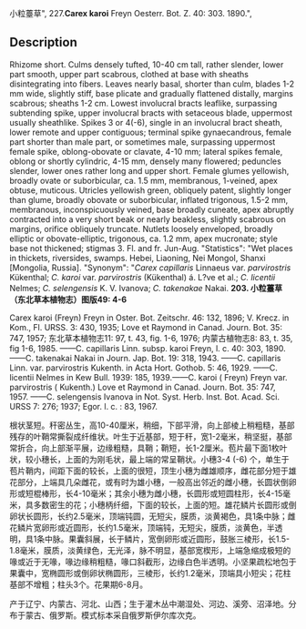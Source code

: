 小粒薹草",
227.**Carex karoi** Freyn Oesterr. Bot. Z. 40: 303. 1890.",

## Description
Rhizome short. Culms densely tufted, 10-40 cm tall, rather slender, lower part smooth, upper part scabrous, clothed at base with sheaths disintegrating into fibers. Leaves nearly basal, shorter than culm, blades 1-2 mm wide, slightly stiff, base plicate and gradually flattened distally, margins scabrous; sheaths 1-2 cm. Lowest involucral bracts leaflike, surpassing subtending spike, upper involucral bracts with setaceous blade, uppermost usually sheathlike. Spikes 3 or 4(-6), single in an involucral bract sheath, lower remote and upper contiguous; terminal spike gynaecandrous, female part shorter than male part, or sometimes male, surpassing uppermost female spike, oblong-obovate or clavate, 4-10 mm; lateral spikes female, oblong or shortly cylindric, 4-15 mm, densely many flowered; peduncles slender, lower ones rather long and upper short. Female glumes yellowish, broadly ovate or suborbicular, ca. 1.5 mm, membranous, 1-veined, apex obtuse, muticous. Utricles yellowish green, obliquely patent, slightly longer than glume, broadly obovate or suborbicular, inflated trigonous, 1.5-2 mm, membranous, inconspicuously veined, base broadly cuneate, apex abruptly contracted into a very short beak or nearly beakless, slightly scabrous on margins, orifice obliquely truncate. Nutlets loosely enveloped, broadly elliptic or obovate-elliptic, trigonous, ca. 1.2 mm, apex mucronate; style base not thickened; stigmas 3. Fl. and fr. Jun-Aug.
  "Statistics": "Wet places in thickets, riversides, swamps. Hebei, Liaoning, Nei Mongol, Shanxi [Mongolia, Russia].
  "Synonym": "*Carex capillaris* Linnaeus var. *parvirostris* Kükenthal; *C. karoi* var. *parvirostris* (Kükenthal) á. L?ve et al.; *C. licentii* Nelmes; *C. selengensis* K. V. Ivanova; *C. takenakae* Nakai.
**203. 小粒薹草（东北草本植物志）图版49: 4-6**

Carex karoi (Freyn) Freyn in Oster. Bot. Zeitschr. 46: 132, 1896; V. Krecz. in Kom., Fl. URSS. 3: 430, 1935; Love et Raymond in Canad. Journ. Bot. 35: 747, 1957; 东北草本植物志11: 97, t. 43, fig. 1-6, 1976; 内蒙古植物志8: 83, t. 35, fig 1-6, 1985. ——C. capillaris Linn. subsp. karoi Freyn, l. c. 40: 303, 1890. ——C. takenakai Nakai in Journ. Jap. Bot. 19: 318, 1943. ——C. capillaris Linn. var. parvirostris Kukenth. in Acta Hort. Gothob. 5: 46, 1929. ——C. licentii Nelmes in Kew Bull. 1939: 185, 1939.——C. karoi ( Freyn) Freyn var. parvirostris ( Kukenth.) Love et Raymond in Canad. Journ. Bot. 35: 747, 1957. ——C. selengensis Ivanova in Not. Syst. Herb. Inst. Bot. Acad. Sci. URSS 7: 276; 1937; Egor. l. c. : 83, 1967.

根状茎短。秆密丛生，高10-40厘米，稍细，下部平滑，向上部棱上稍粗糙，基部残存的叶鞘常撕裂成纤维状。叶生于近基部，短于秆，宽1-2毫米，稍坚挺，基部常折合，向上部渐平展，边缘粗糙，具鞘；鞘短，长1-2厘米。苞片最下面1枚叶状，较小穗长，上面的为刚毛状，最上端的常呈鞘状。小穗3-4 (-6) 个，单生于苞片鞘内，间距下面的较长，上面的很短，顶生小穗为雌雄顺序，雌花部分短于雄花部分，上端具几朵雌花，或有时为雄小穗，一般高出邻近的雌小穗，长圆状倒卵形或短棍棒形，长4-10毫米；其余小穗为雌小穗，长圆形或短圆柱形，长4-15毫米，具多数密生的花；小穗柄纤细，下面的较长，上面的短。雄花鳞片长圆形或倒卵状长圆形，长约2.5毫米，顶端钝圆，无短尖，膜质，淡黄褐色，具1条中脉；雌花鳞片宽卵形或近圆形，长约1.5毫米，顶端钝，无短尖，膜质，淡黄色，半透明，具1条中脉。果囊斜展，长于鳞片，宽倒卵形或近圆形，鼓胀三棱形，长1.5-1.8毫米，膜质，淡黄绿色，无光泽，脉不明显，基部宽楔形，上端急缩成极短的喙或近于无喙，喙边缘稍粗糙，喙口斜截形，边缘白色半透明。小坚果疏松地包于果囊中，宽椭圆形或倒卵状椭圆形，三棱形，长约1.2毫米，顶端具小短尖；花柱基部不增粗；柱头3个。花果期6-8月。

产于辽宁、内蒙古、河北、山西；生于灌木丛中潮湿处、河边、溪旁、沼泽地。分布于蒙古、俄罗斯。模式标本采自俄罗斯伊尔库次克。
